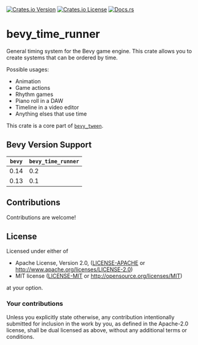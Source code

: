 [![Crates.io Version](https://img.shields.io/crates/v/bevy_time_runner?style=for-the-badge)](https://crates.io/crates/bevy_time_runner)
[![Crates.io License](https://img.shields.io/crates/l/bevy_time_runner?style=for-the-badge)](https://github.com/Multirious/bevy_time_runner/blob/main/README.md#license)
[![Docs.rs](https://img.shields.io/docsrs/bevy_time_runner?style=for-the-badge)](https://docs.rs/bevy_time_runner)

# bevy_time_runner
General timing system for the Bevy game engine.
This crate allows you to create systems that can be ordered by time.

Possible usages:
- Animation
- Game actions
- Rhythm games
- Piano roll in a DAW
- Timeline in a video editor
- Anything elses that use time

This crate is a core part of [`bevy_tween`](https://github.com/Multirious/bevy_tween).

## Bevy Version Support

|`bevy`|`bevy_time_runner`|
|------|------------------|
|0.14  |0.2               |
|0.13  |0.1               |


## Contributions

Contributions are welcome!

## License

Licensed under either of

 * Apache License, Version 2.0, ([LICENSE-APACHE](LICENSE-APACHE) or http://www.apache.org/licenses/LICENSE-2.0)
 * MIT license ([LICENSE-MIT](LICENSE-MIT) or http://opensource.org/licenses/MIT)

at your option.

### Your contributions
Unless you explicitly state otherwise, any contribution intentionally submitted for
inclusion in the work by you, as defined in the Apache-2.0 license, shall be dual
licensed as above, without any additional terms or conditions.
